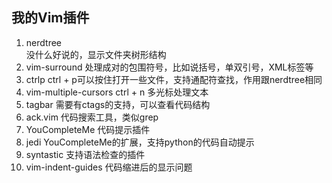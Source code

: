 ## 我的Vim插件 ##

1. nerdtree  
    没什么好说的，显示文件夹树形结构
2. vim-surround
    处理成对的包围符号，比如说括号，单双引号，XML标签等
3. ctrlp
    ctrl + p可以按住打开一些文件，支持通配符查找，作用跟nerdtree相同
4. vim-multiple-cursors
    ctrl + n 多光标处理文本
5. tagbar
    需要有ctags的支持，可以查看代码结构
6. ack.vim
    代码搜索工具，类似grep
7. YouCompleteMe
    代码提示插件
8. jedi
    YouCompleteMe的扩展，支持python的代码自动提示
9. syntastic
    支持语法检查的插件
10. vim-indent-guides
    代码缩进后的显示问题
